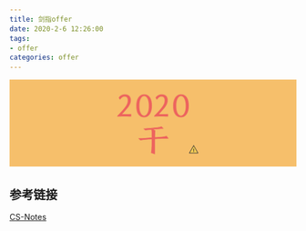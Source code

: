 ```yaml
---
title: 剑指offer
date: 2020-2-6 12:26:00
tags: 
- offer
categories: offer
---
```




![](https://raw.githubusercontent.com/stanxia/blog-pics/master/20200208232120.png)

<!-- more -->

## 参考链接

[CS-Notes](https://cyc2018.github.io/CS-Notes/)

